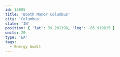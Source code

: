 ```yaml
---
id: 14005
title: 'Booth Manor Columbus'
city: 'Columbus'
state: 'IN'
position: { 'lat': 39.201198, 'lng': -85.919815 }
units: 20
type: 'EA'
tags:
  - Energy Audit
---
```

